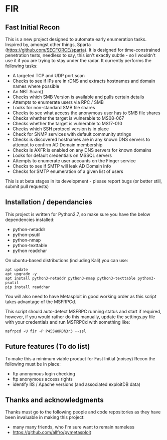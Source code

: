 # FIR
## Fast Initial Recon

This is a new project designed to automate early enumeration tasks.  Inspired by, amongst other things, Sparta
 (https://github.com/SECFORCE/sparta).  It is designed for time-constrained penetration tests, needless to say, this
 isn't exactly subtle - so I wouldn't use it if you are trying to stay under the radar.  It currently performs
 the following tasks:
 
 - A targeted TCP and UDP port scan
 - Checks to see if IPs are in rDNS and extracts hostnames and domain names where possible
 - An NBT Scan()
 - Checks which SMB Version is available and pulls certain details
 - Attempts to enumerate users via RPC / SMB
 - Looks for non-standard SMB file shares
 - Checks to see what access the anonymous user has to SMB file shares
 - Checks whether the target is vulnerable to MS08-067
 - Checks whether the target is vulnerable to MS17-010
 - Checks which SSH protocol version is in place
 - Check for SNMP services with default community strings
 - Checks is discovered hostnames are in any known DNS servers to attempt to confirm AD Domain membership
 - Checks is AXFR is enabled on any DNS servers for known domains
 - Looks for default credentials on MSSQL servers
 - Attempts to enumerate user accounts on the Finger service
 - Checks to see if SMTP will leak AD Domain info
 - Checks for SMTP enumeration of a given list of users

This is at beta stages in its development - please report bugs (or better still, submit pull requests)

## Installation / dependancies

This project is written for Python2.7, so make sure you have the below dependencies installed:

 - python-netaddr
 - python-psutil
 - python-nmap
 - python-texttable
 - python readchar

On ubuntu-based distributions (including Kali) you can use:

    apt update
    apt upgrade -y
    apt install python3-netaddr python3-nmap python3-texttable python3-psutil
    pip install readchar

You will also need to have Metasploit in good working order as this script takes advantage of the MSFRPCd.

This script should auto-detect MSFRPC running status and start if required, however, if you would rather do
this manually, update the settings.py file with your credentials and run MSFRPCd with something like:

    msfrpcd -U fir -P P455WORDh3r3 --ssl
    
## Future features (To do list)

To make this a minimum viable product for Fast Initial (noisey) Recon the following must be in place:

 - ftp anonymous login checking
 - ftp anonymous access rights
 - identify IIS / Apache versions (and associated exploitDB data)

## Thanks and acknowledgments

Thanks must go to the following people and code repositories as they have been invaluable in making this project:

 - many many friends, who I'm sure want to remain nameless
 - https://github.com/allfro/pymetasploit
